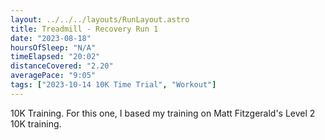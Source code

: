 ```yaml
---
layout: ../../../layouts/RunLayout.astro
title: Treadmill - Recovery Run 1
date: "2023-08-18"
hoursOfSleep: "N/A"
timeElapsed: "20:02"
distanceCovered: "2.20"
averagePace: "9:05"
tags: ["2023-10-14 10K Time Trial", "Workout"]
---
```


10K Training. For this one, I based my training on Matt Fitzgerald's Level 2 10K training.
